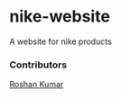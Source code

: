 # nike-website

 A website for nike products

 ### Contributors

 [Roshan Kumar](mailto:roshan10kushwaha@gmail.com)
